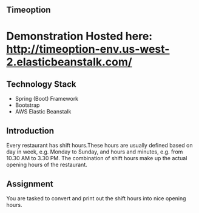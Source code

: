 Timeoption
-------------------

# Demonstration Hosted here: http://timeoption-env.us-west-2.elasticbeanstalk.com/


## Technology Stack
* Spring (Boot) Framework
* Bootstrap
* AWS Elastic Beanstalk


## Introduction
Every restaurant has shift hours.These hours are usually defined based on day in week, e.g. Monday to Sunday, and hours and minutes, e.g. from 10.30 AM to 3.30 PM. The combination of shift hours make up the actual opening hours of the restaurant.


## Assignment
You are tasked to convert and print out the shift hours into nice opening hours.